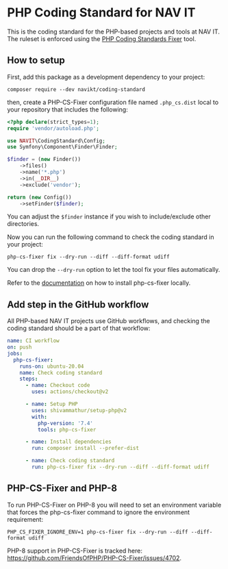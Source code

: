 # PHP Coding Standard for NAV IT

This is the coding standard for the PHP-based projects and tools at NAV IT. The ruleset is enforced using the [PHP Coding Standards Fixer](https://github.com/FriendsOfPHP/PHP-CS-Fixer) tool.

## How to setup

First, add this package as a development dependency to your project:

    composer require --dev navikt/coding-standard

then, create a PHP-CS-Fixer configuration file named `.php_cs.dist` local to your repository that includes the following:

```php
<?php declare(strict_types=1);
require 'vendor/autoload.php';

use NAVIT\CodingStandard\Config;
use Symfony\Component\Finder\Finder;

$finder = (new Finder())
    ->files()
    ->name('*.php')
    ->in(__DIR__)
    ->exclude('vendor');

return (new Config())
    ->setFinder($finder);
```

You can adjust the `$finder` instance if you wish to include/exclude other directories.

Now you can run the following command to check the coding standard in your project:

    php-cs-fixer fix --dry-run --diff --diff-format udiff

You can drop the `--dry-run` option to let the tool fix your files automatically.

Refer to the [documentation](https://github.com/FriendsOfPHP/PHP-CS-Fixer) on how to install php-cs-fixer locally.

## Add step in the GitHub workflow

All PHP-based NAV IT projects use GitHub workflows, and checking the coding standard should be a part of that workflow:

```yaml
name: CI workflow
on: push
jobs:
  php-cs-fixer:
    runs-on: ubuntu-20.04
    name: Check coding standard
    steps:
      - name: Checkout code
        uses: actions/checkout@v2

      - name: Setup PHP
        uses: shivammathur/setup-php@v2
        with:
          php-version: '7.4'
          tools: php-cs-fixer

      - name: Install dependencies
        run: composer install --prefer-dist

      - name: Check coding standard
        run: php-cs-fixer fix --dry-run --diff --diff-format udiff
```

## PHP-CS-Fixer and PHP-8

To run PHP-CS-Fixer on PHP-8 you will need to set an environment variable that forces the php-cs-fixer command to ignore the environment requirement:

    PHP_CS_FIXER_IGNORE_ENV=1 php-cs-fixer fix --dry-run --diff --diff-format udiff

PHP-8 support in PHP-CS-Fixer is tracked here: https://github.com/FriendsOfPHP/PHP-CS-Fixer/issues/4702.
